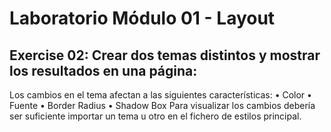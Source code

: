 # Laboratorio Módulo 01 - Layout

## Exercise 02: Crear dos temas distintos y mostrar los resultados en una página:

Los cambios en el tema afectan a las siguientes características:
• Color
• Fuente
• Border Radius
• Shadow Box
Para visualizar los cambios debería ser suficiente importar un tema u otro en el fichero de estilos principal.
